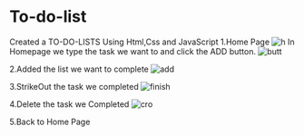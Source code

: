 # To-do-list
Created a TO-DO-LISTS Using Html,Css and JavaScript
1.Home Page
![h](https://github.com/maha-moni123/To-do-list/assets/135324405/0405e9c8-988f-465e-aa0e-46af5e3e1f4e)
In Homepage we type the task we want to and click the ADD button.
![butt](https://github.com/maha-moni123/To-do-list/assets/135324405/35400898-7162-4fc1-98a2-c35038f0d3dc)

2.Added the list we want to complete
![add](https://github.com/maha-moni123/To-do-list/assets/135324405/b7370dd0-5265-4bae-bec5-38f68e5b316d)

3.StrikeOut the task we completed
![finish](https://github.com/maha-moni123/To-do-list/assets/135324405/2a4cd70a-0f4e-4824-8c0d-747f4b131fd6)

4.Delete the task we Completed
![cro](https://github.com/maha-moni123/To-do-list/assets/135324405/3fc47f24-820d-4fa9-8d18-4d1d991eb57c)

5.Back to Home Page


